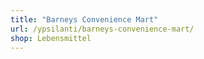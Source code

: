 ```yaml
---
title: "Barneys Convenience Mart"
url: /ypsilanti/barneys-convenience-mart/
shop: Lebensmittel
---
```

